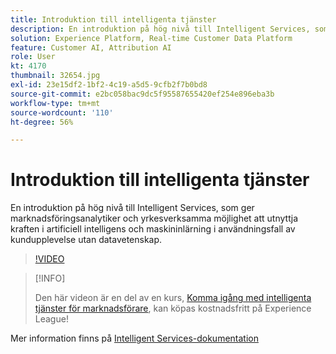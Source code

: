```yaml
---
title: Introduktion till intelligenta tjänster
description: En introduktion på hög nivå till Intelligent Services, som ger marknadsföringsanalytiker och yrkesverksamma möjlighet att utnyttja kraften i artificiell intelligens och maskininlärning i användningsfall av kundupplevelse utan datavetenskap.
solution: Experience Platform, Real-time Customer Data Platform
feature: Customer AI, Attribution AI
role: User
kt: 4170
thumbnail: 32654.jpg
exl-id: 23e15df2-1bf2-4c19-a5d5-9cfb2f7b0bd8
source-git-commit: e2bc058bac9dc5f95587655420ef254e896eba3b
workflow-type: tm+mt
source-wordcount: '110'
ht-degree: 56%

---
```


# Introduktion till intelligenta tjänster

En introduktion på hög nivå till Intelligent Services, som ger marknadsföringsanalytiker och yrkesverksamma möjlighet att utnyttja kraften i artificiell intelligens och maskininlärning i användningsfall av kundupplevelse utan datavetenskap.

>[!VIDEO](https://video.tv.adobe.com/v/32654?quality=12&learn=on)

>[!INFO]
>
> Den här videon är en del av en kurs, [Komma igång med intelligenta tjänster för marknadsförare](https://experienceleague.adobe.com/?recommended=ExperiencePlatform-U-1-2020.1.intelligentservices), kan köpas kostnadsfritt på Experience League!

Mer information finns på [Intelligent Services-dokumentation](https://experienceleague.adobe.com/docs/experience-platform/intelligent-services/home.html)
